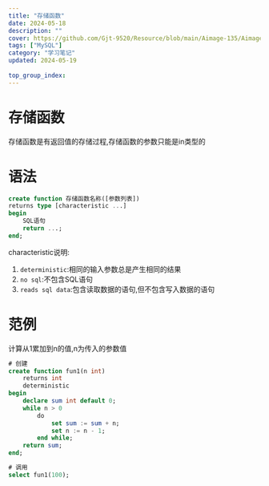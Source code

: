 ```yaml
---
title: "存储函数"
date: 2024-05-18
description: ""
cover: https://github.com/Gjt-9520/Resource/blob/main/Aimage-135/Aimage20.jpg?raw=true
tags: ["MySQL"]
category: "学习笔记"
updated: 2024-05-19
 
top_group_index: 
---
```


# 存储函数

存储函数是有返回值的存储过程,存储函数的参数只能是in类型的

# 语法

```sql
create function 存储函数名称([参数列表])
returns type [characteristic ...]
begin
    SQL语句
    return ...;
end;
```

characteristic说明:
1. `deterministic`:相同的输入参数总是产生相同的结果
2. `no sql`:不包含SQL语句
3. `reads sql data`:包含读取数据的语句,但不包含写入数据的语句

# 范例

计算从1累加到n的值,n为传入的参数值

```sql
# 创建
create function fun1(n int)
    returns int
    deterministic
begin
    declare sum int default 0;
    while n > 0
        do
            set sum := sum + n;
            set n := n - 1;
        end while;
    return sum;
end;

# 调用
select fun1(100);
```